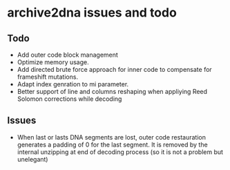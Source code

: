 # archive2dna issues and todo

## Todo

* Add outer code block management
* Optimize memory usage.
* Add directed brute force approach for inner code to compensate for
  frameshift mutations.
* Adapt index genration to mi parameter.
* Better support of line and columns reshaping when appliying Reed Solomon corrections while decoding

## Issues

* When last or lasts DNA segments are lost, outer code restauration
  generates a padding of 0 for the last segment. It is removed by the
  internal unzipping at end of decoding process (so it is not a
  problem but unelegant)

